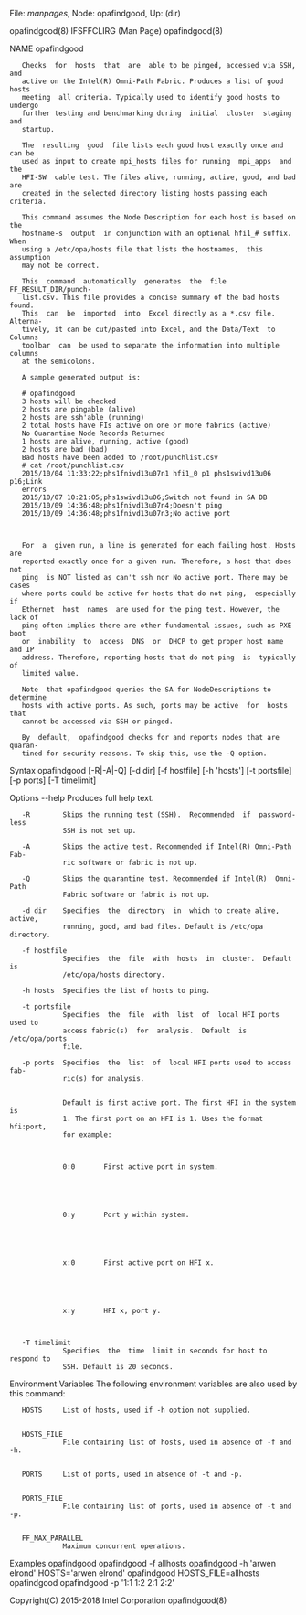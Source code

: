 File: *manpages*,  Node: opafindgood,  Up: (dir)


opafindgood(8)               IFSFFCLIRG (Man Page)              opafindgood(8)



NAME
       opafindgood



       Checks  for  hosts  that  are  able to be pinged, accessed via SSH, and
       active on the Intel(R) Omni-Path Fabric. Produces a list of good  hosts
       meeting  all criteria. Typically used to identify good hosts to undergo
       further testing and benchmarking during  initial  cluster  staging  and
       startup.

       The  resulting  good  file lists each good host exactly once and can be
       used as input to create mpi_hosts files for running  mpi_apps  and  the
       HFI-SW  cable test. The files alive, running, active, good, and bad are
       created in the selected directory listing hosts passing each criteria.

       This command assumes the Node Description for each host is based on the
       hostname-s  output  in conjunction with an optional hfi1_# suffix. When
       using a /etc/opa/hosts file that lists the hostnames,  this  assumption
       may not be correct.

       This  command  automatically  generates  the  file FF_RESULT_DIR/punch‐
       list.csv. This file provides a concise summary of the bad hosts  found.
       This  can  be  imported  into  Excel directly as a *.csv file. Alterna‐
       tively, it can be cut/pasted into Excel, and the Data/Text  to  Columns
       toolbar  can  be used to separate the information into multiple columns
       at the semicolons.

       A sample generated output is:

       # opafindgood
       3 hosts will be checked
       2 hosts are pingable (alive)
       2 hosts are ssh'able (running)
       2 total hosts have FIs active on one or more fabrics (active)
       No Quarantine Node Records Returned
       1 hosts are alive, running, active (good)
       2 hosts are bad (bad)
       Bad hosts have been added to /root/punchlist.csv
       # cat /root/punchlist.csv
       2015/10/04 11:33:22;phs1fnivd13u07n1 hfi1_0 p1 phs1swivd13u06  p16;Link
       errors
       2015/10/07 10:21:05;phs1swivd13u06;Switch not found in SA DB
       2015/10/09 14:36:48;phs1fnivd13u07n4;Doesn't ping
       2015/10/09 14:36:48;phs1fnivd13u07n3;No active port



       For  a  given run, a line is generated for each failing host. Hosts are
       reported exactly once for a given run. Therefore, a host that does  not
       ping  is NOT listed as can't ssh nor No active port. There may be cases
       where ports could be active for hosts that do not ping,  especially  if
       Ethernet  host  names  are used for the ping test. However, the lack of
       ping often implies there are other fundamental issues, such as PXE boot
       or  inability  to  access  DNS  or  DHCP to get proper host name and IP
       address. Therefore, reporting hosts that do not ping  is  typically  of
       limited value.

       Note  that opafindgood queries the SA for NodeDescriptions to determine
       hosts with active ports. As such, ports may be active  for  hosts  that
       cannot be accessed via SSH or pinged.

       By  default,  opafindgood checks for and reports nodes that are quaran‐
       tined for security reasons. To skip this, use the -Q option.

Syntax
       opafindgood [-R|-A|-Q] [-d dir] [-f hostfile] [-h 'hosts']
       [-t portsfile] [-p ports] [-T timelimit]

Options
       --help    Produces full help text.

       -R        Skips the running test (SSH).  Recommended  if  password-less
                 SSH is not set up.

       -A        Skips the active test. Recommended if Intel(R) Omni-Path Fab‐
                 ric software or fabric is not up.

       -Q        Skips the quarantine test. Recommended if Intel(R)  Omni-Path
                 Fabric software or fabric is not up.

       -d dir    Specifies  the  directory  in  which to create alive, active,
                 running, good, and bad files. Default is /etc/opa directory.

       -f hostfile
                 Specifies  the  file  with  hosts  in  cluster.  Default   is
                 /etc/opa/hosts directory.

       -h hosts  Specifies the list of hosts to ping.

       -t portsfile
                 Specifies  the  file  with  list  of  local HFI ports used to
                 access fabric(s)  for  analysis.  Default  is  /etc/opa/ports
                 file.

       -p ports  Specifies  the  list  of  local HFI ports used to access fab‐
                 ric(s) for analysis.


                 Default is first active port. The first HFI in the system  is
                 1. The first port on an HFI is 1. Uses the format hfi:port,
                 for example:



                 0:0       First active port in system.





                 0:y       Port y within system.





                 x:0       First active port on HFI x.





                 x:y       HFI x, port y.



       -T timelimit
                 Specifies  the  time  limit in seconds for host to respond to
                 SSH. Default is 20 seconds.


Environment Variables
       The following environment variables are also used by this command:

       HOSTS     List of hosts, used if -h option not supplied.


       HOSTS_FILE
                 File containing list of hosts, used in absence of -f and -h.


       PORTS     List of ports, used in absence of -t and -p.


       PORTS_FILE
                 File containing list of ports, used in absence of -t and -p.


       FF_MAX_PARALLEL
                 Maximum concurrent operations.


Examples
       opafindgood
       opafindgood -f allhosts
       opafindgood -h 'arwen elrond'
       HOSTS='arwen elrond' opafindgood
       HOSTS_FILE=allhosts opafindgood
       opafindgood -p '1:1 1:2 2:1 2:2'



Copyright(C) 2015-2018         Intel Corporation                opafindgood(8)
